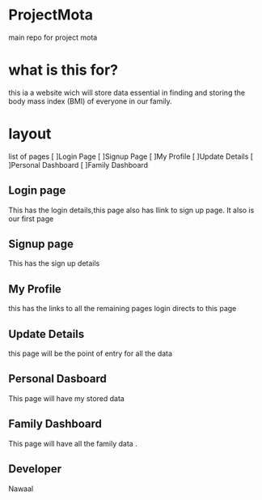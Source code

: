 # ProjectMota
main repo for project mota
# what is this for?
this ia a website wich will store data essential in finding and storing the body mass index (BMI) of everyone in our family. 
# layout
list of pages
[ ]Login Page
[ ]Signup Page
[ ]My Profile
[ ]Update Details
[ ]Personal Dashboard
[ ]Family Dashboard
 ## Login page
 This has the login details,this page also has llink to sign up page. It also is our first page
 ## Signup page 
 This has the sign up details
 ## My Profile
 this has the links to all the remaining pages login directs to this page
 ## Update Details
 this page will be the point of entry for all the data
 ## Personal Dasboard
 This page will have my stored data
 ## Family Dashboard
 This page will have all the family data .
 ## Developer
 Nawaal 
